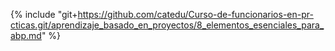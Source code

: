 {% include "git+https://github.com/catedu/Curso-de-funcionarios-en-pr-cticas.git/aprendizaje_basado_en_proyectos/8_elementos_esenciales_para_abp.md" %}